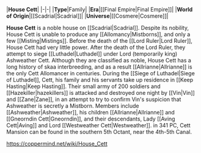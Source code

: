 |**House Cett**|
|-|-|
|**Type**|Family|
|**Era**|[[Final Empire\|Final Empire]]|
|**World of Origin**|[[Scadrial\|Scadrial]]|
|**Universe**|[[Cosmere\|Cosmere]]|

**House Cett** is a noble house on [[Scadrial\|Scadrial]]. Despite its nobility, House Cett is unable to produce any [[Allomancy\|Mistborns]], and only a few [[Misting\|Mistings]]. Before the death of the [[Lord Ruler\|Lord Ruler]], House Cett had very little power. After the death of the Lord Ruler, they attempt to siege [[Luthadel\|Luthadel]] under Lord (temporarily king) Ashweather Cett. Although they are classified as noble, House Cett has a long history of skaa interbreeding, and as a result [[Allrianne\|Allrianne]] is the only Cett Allomancer in centuries. During the [[Siege of Luthadel\|Siege of Luthadel]], Cett, his family and his servants take up residence in [[Keep Hasting\|Keep Hasting]]. Their small army of 200 soldiers and [[Hazekiller\|hazekillers]] is attacked and destroyed one night by [[Vin\|Vin]] and [[Zane\|Zane]], in an attempt to try to confirm Vin's suspicion that Ashweather is secretly a Mistborn.
Members include [[Ashweather\|Ashweather]], his children [[Allrianne\|Allrianne]] and [[Gneorndin Cett\|Gneorndin]], and their descendants, Lady [[Aving Cett\|Aving]] and Lord [[Westweather Cett\|Westweather]].
in 341 PC, Cett Mansion can be found in the southern 5th Octant, near the 4th-5th Canal.



https://coppermind.net/wiki/House_Cett